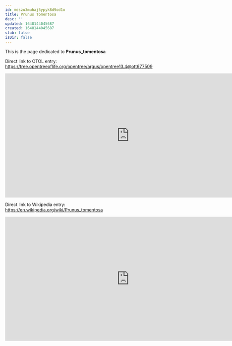 ```yaml
---
id: meszu3muhaj5ypyk8d9od1o
title: Prunus Tomentosa
desc: ''
updated: 1648144045687
created: 1648144045687
stub: false
isDir: false
---
```

This is the page dedicated to **Prunus_tomentosa**


Direct link to OTOL entry: https://tree.opentreeoflife.org/opentree/argus/opentree13.4@ott677509



<html>
    <body>
    <iframe src="https://tree.opentreeoflife.org/opentree/argus/opentree13.4@ott677509"
    width="800" height="400" frameborder="0" allowfullscreen> </iframe>
    </body>
</html>
    


Direct link to Wikipedia entry: https://en.wikipedia.org/wiki/Prunus_tomentosa



<html>
    <body>
    <iframe src="https://en.wikipedia.org/wiki/Prunus_tomentosa"
    width="800" height="400" frameborder="0" allowfullscreen> </iframe>
    </body>
</html>
    
